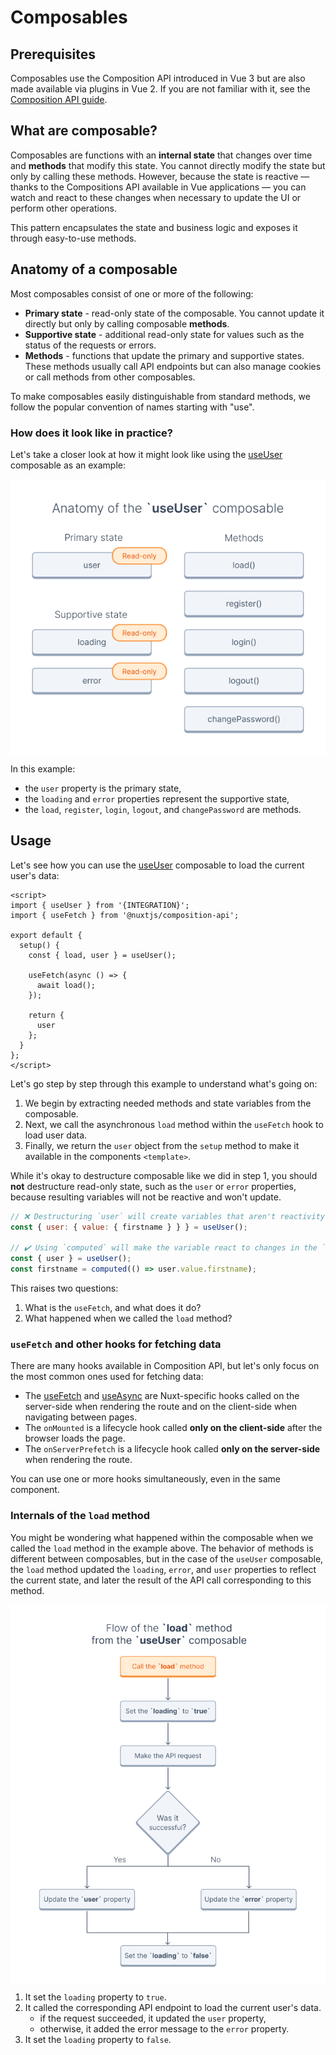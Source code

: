 # Composables

## Prerequisites

Composables use the Composition API introduced in Vue 3 but are also made available via plugins in Vue 2. If you are not familiar with it, see the [Composition API guide](/composition/composition-api.html).

## What are composable?

Composables are functions with an **internal state** that changes over time and **methods** that modify this state. You cannot directly modify the state but only by calling these methods. However, because the state is reactive — thanks to the Compositions API available in Vue applications — you can watch and react to these changes when necessary to update the UI or perform other operations.

This pattern encapsulates the state and business logic and exposes it through easy-to-use methods.

## Anatomy of a composable

Most composables consist of one or more of the following:

- **Primary state** - read-only state of the composable. You cannot update it directly but only by calling composable **methods**.
- **Supportive state** - additional read-only state for values such as the status of the requests or errors.
- **Methods** - functions that update the primary and supportive states. These methods usually call API endpoints but can also manage cookies or call methods from other composables.

To make composables easily distinguishable from standard methods, we follow the popular convention of names starting with "use".

### How does it look like in practice?

Let's take a closer look at how it might look like using the [useUser](/reference/api/core.useuser.html) composable as an example:

<img
  src="../images/useUser-composable-anatomy.png"
  alt="Anatomy of the useUser composable"
  style="display: block; margin: 0 auto;">

In this example:

- the `user` property is the primary state,
- the `loading` and `error` properties represent the supportive state,
- the `load`, `register`, `login`, `logout`, and `changePassword` are methods.

## Usage

Let's see how you can use the [useUser](/reference/api/core.useuser.html) composable to load the current user's data:

```vue
<script>
import { useUser } from '{INTEGRATION}';
import { useFetch } from '@nuxtjs/composition-api';

export default {
  setup() {
    const { load, user } = useUser();

    useFetch(async () => {
      await load();
    });

    return {
      user
    };
  }
};
</script>
```

Let's go step by step through this example to understand what's going on:

1. We begin by extracting needed methods and state variables from the composable.
2. Next, we call the asynchronous `load` method within the `useFetch` hook to load user data.
3. Finally, we return the `user` object from the `setup` method to make it available in the components `<template>`.

While it's okay to destructure composable like we did in step 1, you should **not** destructure read-only state, such as the `user` or `error` properties, because resulting variables will not be reactive and won't update.

```javascript
// ❌ Destructuring `user` will create variables that aren't reactivity and don't update
const { user: { value: { firstname } } } = useUser();

// ✔️ Using `computed` will make the variable react to changes in the `user` object
const { user } = useUser();
const firstname = computed(() => user.value.firstname);
```

This raises two questions:

1. What is the `useFetch`, and what does it do?
2. What happened when we called the `load` method?

### `useFetch` and other hooks for fetching data

There are many hooks available in Composition API, but let's only focus on the most common ones used for fetching data:

- The [useFetch](https://composition-api.nuxtjs.org/lifecycle/usefetch/) and [useAsync](https://composition-api.nuxtjs.org/API/useAsync) are Nuxt-specific hooks called on the server-side when rendering the route and on the client-side when navigating between pages.
- The `onMounted` is a lifecycle hook called **only on the client-side** after the browser loads the page.
- The `onServerPrefetch` is a lifecycle hook called **only on the server-side** when rendering the route.

You can use one or more hooks simultaneously, even in the same component.

### Internals of the `load` method

You might be wondering what happened within the composable when we called the `load` method in the example above. The behavior of methods is different between composables, but in the case of the `useUser` composable, the `load` method updated the `loading`, `error`, and `user` properties to reflect the current state, and later the result of the API call corresponding to this method.

<img
  src="../images/useUser-load-flow.png"
  alt="Flow of the load method from the useUser composable"
  style="display: block; margin: 0 auto;">

1. It set the `loading` property to `true`.
2. It called the corresponding API endpoint to load the current user's data.
   - if the request succeeded, it updated the `user` property,
   - otherwise, it added the error message to the `error` property.
3. It set the `loading` property to `false`.
